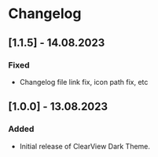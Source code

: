 # Changelog

## [1.1.5] - 14.08.2023

### Fixed

- Changelog file link fix, icon path fix, etc

## [1.0.0] - 13.08.2023

### Added

- Initial release of ClearView Dark Theme.
